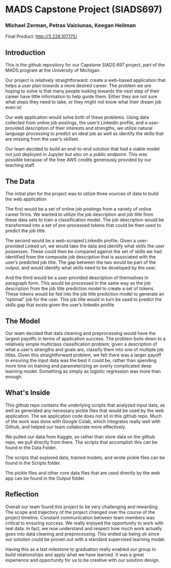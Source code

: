 # MADS Capstone Project (SIADS697)

### Michael Zerman, Petras Vaiciunas, Keegan Heilman

Final Product:
http://3.228.107.175/


## Introduction
This is the github repository for our Capstone SIADS 697 project, part of the MADS program at the University of Michigan.

Our project is relatively straightforward: create a web-based application that helps a user plan towards a more desired career. The problem we are  hoping to solve is that many people looking towards the next step of their career have little information to help guide them. Either they are not sure what steps they need to take, or they might not know what their dream job even is!

Our web application would solve both of these problems. Using data collected from online job postings, the user’s LinkedIn profile, and a user-provided description of their interests and strengths, we utilize natural language processing to predict an ideal job as well as identify the skills that are missing from the user’s skillset. 

Our team decided to build an end-to-end solution that had a viable model not just deployed in Jupyter but also on a public endpoint. This was possible because of the free AWS credits generously provided by our teaching staff. 


## The Data

The initial plan for the project was to utilize three sources of data to build the web application

The first would be a set of online job postings from a variety of online career firms. We wanted to utilize the job description and job title from these data sets to train a classification model. The job description would be transformed into a set of pre-processed tokens that could be then  used to predict the job title. 

The second would be a web-scraped LinkedIn profile. Given a user-provided Linked url, we would take the data and identify what skills the user possesses. These could then be compared against the set of skills we had identified from the composite job description that is associated with the user’s predicted job title. The gap between the two would be part of the output, and would identify what skills need to be developed by the user.

And the third would be a user-provided description of themselves in paragraph form. This would be processed in the same way as the job description from the job title prediction model to create a set of tokens. These tokens would be fed into the job title prediction model to generate an “optimal” job for the user. This job title would in turn be used to predict the skills gap that exists given the user’s linkedin profile


## The Model
Our team decided that data cleaning and preprocessing would have the largest payoffs in terms of application success. The problem boils down to a relatively simple multiclass classification problem; given a description of what a user’s strengths and goals are, classify them into one of multiple job titles. Given this straightforward problem, we felt there was a larger payoff in ensuring the input data was the best it could be, rather than spending more time on training and parameterizing an overly complicated deep learning model. Something as simply as logistic regression was more than enough. 


## What's Inside
This github repo contains the underlying scripts that analyzed input data, as well as generated any necessary pickle files that would be used by the web application. The we application code does not sit in this github repo. Much of the work was done with Google Colab, which integrates really well with Github, and helped our team collaborate more effectively.

We pulled our data from Kaggle, so rather than store data on the github repo, we pull directly from there. The scripts that accomplish this can be found in the Data Folder.

The scripts that explored data, trained models, and wrote pickle files can be found in the Scripts folder.

The pickle files and other core data files that are used directly by the web app can be found in the Output folder.


## Reflection
Overall our team found this project to be very challenging and rewarding. The scope and trajectory of the project changed over the course of the project timeline. Constant communication between team members was critical to ensuring success. We really enjoyed the opportunity to work with real data. In fact, we now understand and respect how much work actually goes into data cleaning and preprocessing. This ended up being ok since our solution could be proven out with a standard supervised learning model.

Having this as a last milestone to graduation really enabled our group to build relationships and apply what we have learned. It was a great experience and opportunity for us to be creative with our solution design.
